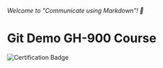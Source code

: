 _Welcome to "Communicate using Markdown"! :wave:_

# Git Demo GH-900 Course

![Certification Badge](https://learn.microsoft.com/en-us/media/learn/certification/badges/github-foundations.svg)
